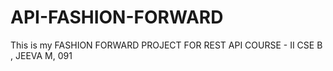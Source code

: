 
# API-FASHION-FORWARD
This is my FASHION FORWARD PROJECT FOR REST API COURSE - II CSE B , JEEVA M, 091